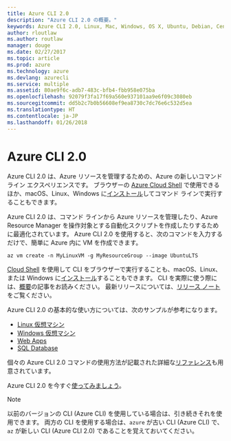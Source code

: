 ```yaml
---
title: Azure CLI 2.0
description: "Azure CLI 2.0 の概要。"
keywords: Azure CLI 2.0, Linux, Mac, Windows, OS X, Ubuntu, Debian, CentOS, RHEL, SUSE, CoreOS, Docker, Windows, Python, PIP
author: rloutlaw
ms.author: routlaw
manager: douge
ms.date: 02/27/2017
ms.topic: article
ms.prod: azure
ms.technology: azure
ms.devlang: azurecli
ms.service: multiple
ms.assetid: 80ae9f6c-adb7-483c-bfb4-fbb958e075ba
ms.openlocfilehash: 92079f3fa17f69a560e937101aa9e6f09c3080eb
ms.sourcegitcommit: dd5b2c7b0b56608ef9ea8730c7dc76e6c532d5ea
ms.translationtype: HT
ms.contentlocale: ja-JP
ms.lasthandoff: 01/26/2018
---
```

# <a name="azure-cli-20"></a>Azure CLI 2.0

Azure CLI 2.0 は、Azure リソースを管理するための、Azure の新しいコマンド ライン エクスペリエンスです。
ブラウザーの [Azure Cloud Shell](/azure/cloud-shell/overview) で使用できるほか、macOS、Linux、Windows に[インストール](install-azure-cli.md)してコマンド ラインで実行することもできます。

Azure CLI 2.0 は、コマンド ラインから Azure リソースを管理したり、Azure Resource Manager を操作対象とする自動化スクリプトを作成したりするために最適化されています。 Azure CLI 2.0 を使用すると、次のコマンドを入力するだけで、簡単に Azure 内に VM を作成できます。

```azurecli-interactive
az vm create -n MyLinuxVM -g MyResourceGroup --image UbuntuLTS
```

[Cloud Shell](/azure/cloud-shell/overview) を使用して CLI をブラウザーで実行することも、macOS、Linux、または Windows に[インストール](install-azure-cli.md)することもできます。
CLI を実際に使う際には、[概要](get-started-with-azure-cli.md)の記事をお読みください。
最新リリースについては、[リリース ノート](release-notes-azure-cli.md)をご覧ください。

Azure CLI 2.0 の基本的な使い方については、次のサンプルが参考になります。
- [Linux 仮想マシン](/azure/virtual-machines/virtual-machines-linux-cli-samples?toc=%2fcli%2fazure%2ftoc.json&bc=%2fcli%2fazure%2fbreadcrumb%2ftoc.json)
- [Windows 仮想マシン](/azure/virtual-machines/virtual-machines-windows-cli-samples?toc=%2fcli%2fazure%2ftoc.json&bc=%2fcli%2fazure%2fbreadcrumb%2ftoc.json)
- [Web Apps](/azure/app-service-web/app-service-cli-samples?toc=%2fcli%2fazure%2ftoc.json&bc=%2fcli%2fazure%2fbreadcrumb%2ftoc.json)
- [SQL Database](/azure/sql-database/sql-database-cli-samples?toc=%2fcli%2fazure%2ftoc.json&bc=%2fcli%2fazure%2fbreadcrumb%2ftoc.json)

個々の Azure CLI 2.0 コマンドの使用方法が記載された詳細な[リファレンス](/cli/azure/)も用意されています。

Azure CLI 2.0 を今すぐ[使ってみましょう](get-started-with-azure-cli.md)。


> [!NOTE]
> 以前のバージョンの CLI (Azure CLI) を使用している場合は、引き続きそれを使用できます。
> 両方の CLI を使用する場合は、`azure` が古い CLI (Azure CLI) で、`az` が新しい CLI (Azure CLI 2.0) であることを覚えておいてください。